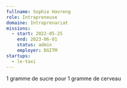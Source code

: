 ```yaml
---
fullname: Sophie Havreng
role: Intrapreneuse 
domaine: Intraprenariat
missions:
  - start: 2022-05-25
    end: 2023-06-01
    status: admin
    employer: DGITM
startups:
  - le-taxi
---
```


1 gramme de sucre pour 1 gramme de cerveau
